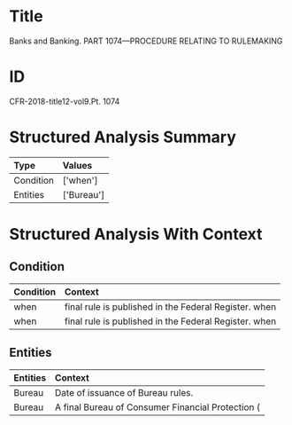 # Title

 Banks and Banking. PART 1074—PROCEDURE RELATING TO RULEMAKING


# ID

 CFR-2018-title12-vol9.Pt. 1074


# Structured Analysis Summary

| Type      | Values     |
|:----------|:-----------|
| Condition | ['when']   |
| Entities  | ['Bureau'] |


# Structured Analysis With Context

 


## Condition

| Condition   | Context                                               |
|:------------|:------------------------------------------------------|
| when        | final rule is published in the Federal Register. when |
| when        | final rule is published in the Federal Register. when |


## Entities

| Entities   | Context                                             |
|:-----------|:----------------------------------------------------|
| Bureau     | Date of issuance of  Bureau  rules.                 |
| Bureau     | A final  Bureau  of Consumer Financial Protection ( |


